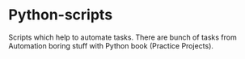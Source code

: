 # Python-scripts
Scripts which help to automate tasks. There are bunch of tasks from Automation boring stuff with Python book (Practice Projects).
